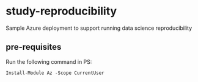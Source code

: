 # study-reproducibility
Sample Azure deployment to support running data science reproducibility

## pre-requisites

Run the following command in PS:
```
Install-Module Az -Scope CurrentUser
```